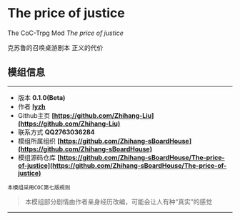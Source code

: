 # The price of justice

The CoC-Trpg Mod *The price of justice*

克苏鲁的召唤桌游剧本 正义的代价

## 模组信息

---

- 版本 **0.1.0(Beta)**
- 作者 **[lyzh](https://github.com/Zhihang-Liu)**
- Github主页 **[https://github.com/Zhihang-Liu](https://github.com/Zhihang-Liu)**
- 联系方式 **QQ2763036284**
- 模组所属组织  **[https://github.com/Zhihang-sBoardHouse](https://github.com/Zhihang-sBoardHouse)**
- 模组源码仓库 **[https://github.com/Zhihang-sBoardHouse/The-price-of-justice](https://github.com/Zhihang-sBoardHouse/The-price-of-justice)**

`本模组采用COC第七版规则`

> 本模组部分剧情由作者亲身经历改编，可能会让人有种“真实”的感觉

---